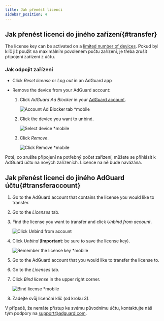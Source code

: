 ```yaml
---
title: Jak přenést licenci
sidebar_position: 4
---
```


## Jak přenést licenci do jiného zařízení{#transfer}

The license key can be activated on a [limited number of devices](../what-is). Pokud byl klíč již použit na maximálním povoleném počtu zařízení, je třeba zrušit připojení zařízení z účtu.

### Jak odpojit zařízení

- Click *Reset license* or *Log out* in an AdGuard app

- Remove the device from your AdGuard account:
    1. Click *AdGuard Ad Blocker* in your [AdGuard account](https://my.adguard.com/).

        ![Account Ad Blocker tab *mobile](https://cdn.adtidy.org/content/kb/ad_blocker/general/newaccount-unbind-device-0.png)

    1. Click the device you want to unbind.

        ![Select device *mobile](https://cdn.adtidy.org/content/kb/ad_blocker/general/newaccount-unbind-device-1.png)

    1. Click *Remove*.

        ![Click Remove *mobile](https://cdn.adtidy.org/content/kb/ad_blocker/general/newaccount-unbind-device-2.png)

Poté, co zrušíte připojení na potřebný počet zařízení, můžete se přihlásit k AdGuard účtu na nových zařízeních. Licence na ně bude navázána.

## Jak přenést licenci do jiného AdGuard účtu{#transferaccount}

1. Go to the AdGuard account that contains the license you would like to transfer.

1. Go to the *Licenses* tab.

1. Find the license you want to transfer and click *Unbind from account*.

    ![Click Unbind from account](https://cdn.adtidy.org/content/kb/ad_blocker/general/newaccount-transfer-to-account.png)

1. Click *Unbind* (**Important**: be sure to save the license key).

    ![Remember the license key *mobile](https://cdn.adtidy.org/content/kb/ad_blocker/general/newaccount-transfer-to-account-1.png)

1. Go to the AdGuard account that you would like to transfer the license to.

1. Go to the *Licenses* tab.

1. Click *Bind license* in the upper right corner.

    ![Bind license *mobile](https://cdn.adtidy.org/content/kb/ad_blocker/general/newaccount-transfer-to-account-2.png)

1. Zadejte svůj licenční klíč (od kroku 3).

V případě, že nemáte přístup ke svému původnímu účtu, kontaktujte náš tým podpory na support@adguard.com.
